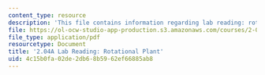 ```yaml
---
content_type: resource
description: 'This file contains information regarding lab reading: rotational plant.'
file: https://ol-ocw-studio-app-production.s3.amazonaws.com/courses/2-04a-systems-and-controls-spring-2013/4c15b0fa02de2db68b5962ef66885ab8_MIT2_04AS13_LabReading.pdf
file_type: application/pdf
resourcetype: Document
title: '2.04A Lab Reading: Rotational Plant'
uid: 4c15b0fa-02de-2db6-8b59-62ef66885ab8
---
```


